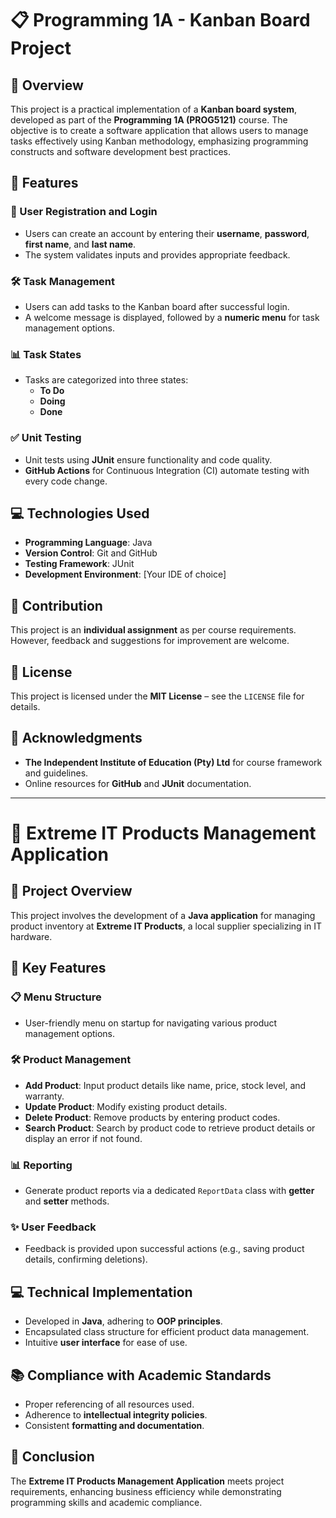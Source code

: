 # 📋 Programming 1A - Kanban Board Project  

## 📝 Overview  
This project is a practical implementation of a **Kanban board system**, developed as part of the **Programming 1A (PROG5121)** course. The objective is to create a software application that allows users to manage tasks effectively using Kanban methodology, emphasizing programming constructs and software development best practices.  

## 🚀 Features  

### 🔑 User Registration and Login  
- Users can create an account by entering their **username**, **password**, **first name**, and **last name**.  
- The system validates inputs and provides appropriate feedback.  

### 🛠️ Task Management  
- Users can add tasks to the Kanban board after successful login.  
- A welcome message is displayed, followed by a **numeric menu** for task management options.  

### 📊 Task States  
- Tasks are categorized into three states:  
  - **To Do**  
  - **Doing**  
  - **Done**  

### ✅ Unit Testing  
- Unit tests using **JUnit** ensure functionality and code quality.  
- **GitHub Actions** for Continuous Integration (CI) automate testing with every code change.  

## 💻 Technologies Used  
- **Programming Language**: Java  
- **Version Control**: Git and GitHub  
- **Testing Framework**: JUnit  
- **Development Environment**: [Your IDE of choice]  

## 🤝 Contribution  
This project is an **individual assignment** as per course requirements. However, feedback and suggestions for improvement are welcome.  

## 📜 License  
This project is licensed under the **MIT License** – see the `LICENSE` file for details.  

## 🙌 Acknowledgments  
- **The Independent Institute of Education (Pty) Ltd** for course framework and guidelines.  
- Online resources for **GitHub** and **JUnit** documentation.  

---  

# 🛒 Extreme IT Products Management Application  

## 📝 Project Overview  
This project involves the development of a **Java application** for managing product inventory at **Extreme IT Products**, a local supplier specializing in IT hardware.  

## 🚀 Key Features  

### 📋 Menu Structure  
- User-friendly menu on startup for navigating various product management options.  

### 🛠️ Product Management  
- **Add Product**: Input product details like name, price, stock level, and warranty.  
- **Update Product**: Modify existing product details.  
- **Delete Product**: Remove products by entering product codes.  
- **Search Product**: Search by product code to retrieve product details or display an error if not found.  

### 📊 Reporting  
- Generate product reports via a dedicated `ReportData` class with **getter** and **setter** methods.  

### ✨ User Feedback  
- Feedback is provided upon successful actions (e.g., saving product details, confirming deletions).  

## 💻 Technical Implementation  
- Developed in **Java**, adhering to **OOP principles**.  
- Encapsulated class structure for efficient product data management.  
- Intuitive **user interface** for ease of use.  

## 📚 Compliance with Academic Standards  
- Proper referencing of all resources used.  
- Adherence to **intellectual integrity policies**.  
- Consistent **formatting and documentation**.  

## 🎯 Conclusion  
The **Extreme IT Products Management Application** meets project requirements, enhancing business efficiency while demonstrating programming skills and academic compliance.  

